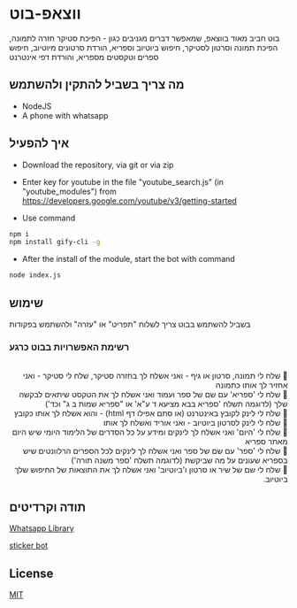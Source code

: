 # ווצאפ-בוט
בוט חביב מאוד בווצאפ, שמאפשר דברים מגניבים כגון - הפיכת סטיקר חזרה לתמונה, הפיכת תמונה וסרטון לסטיקר, חיפוש ביוטיוב וספריא, הורדת סרטונים מיוטיוב, חיפוש ספרים וטקסטים מספריא, והורדת דפי אינטרנט

## מה צריך בשביל להתקין ולהשתמש
- NodeJS
- A phone with whatsapp

## איך להפעיל
- Download the repository, via git or via zip
- Enter key for youtube in the file "youtube_search.js" (in "youtube_modules") from https://developers.google.com/youtube/v3/getting-started

- Use command
```bash
npm i
npm install gify-cli -g
```

- After the install of the module, start the bot with command
```bash
node index.js
```
## שימוש
בשביל להשתמש בבוט צריך לשלוח "תפריט" או "עזרה" ולהשתמש בפקודות
### רשימת האפשרויות בבוט כרגע
<p style='direction:rtl; text-align: right'>
<br/>🌟 שלח לי תמונה, סרטון או גיף - ואני אשלח לך בחזרה סטיקר, שלח לי סטיקר - ואני אחזיר לך אותו כתמונה
<br/>🌟 שלח לי 'ספריא' עם שם של ספר ועמוד ואני אשלח לך את הטקסט שיתאים לבקשה שלך (לדוגמה תשלח 'ספריא בבא מציעא ד ע"א' או "ספריא שמות ב ג" וכד')
<br/>🌟 שלח לי לינק לקובץ באינטרנט (או סתם אפילו דף html) - והוא אשלח לך אותו כקובץ
<br/>🌟 שלח לי לינק לסרטון ביוטיוב - ואני אוריד ואשלח לך אותו
<br/>🌟 שלח לי 'היום' ואני אשלח לך לינקים ומידע על כל הסדרים של הלימוד היומי שיש היום מאתר ספריא
<br/>🌟 שלח לי 'ספר' עם שם של ספר ואני אשלח לך לינקים לכל הספרים הרלוונטים שיש בספריא שעונים על מה שביקשת (לדוגמה תשלח 'ספר משנה תורה')
<br/>🌟 שלח לי שם של שיר או סרטון ו'ביוטיוב' ואני אשלח לך את התוצאות של החיפוש שלך ביוטיוב.
</p>

## תודה וקרדיטים
[Whatsapp Library](https://github.com/open-wa/wa-automate-nodejs)

[sticker bot](https://github.com/Claxl/StickerBot)
## License
[MIT](https://choosealicense.com/licenses/mit/)
